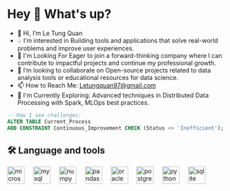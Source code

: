 <h1 align="left">Hey 👋 What's up?</h1>

- 👋 Hi, I’m Le Tung Quan
- 💡 I’m interested in Building tools and applications that solve real-world problems and improve user experiences.
- 🎯 I'm Looking For Eager to join a forward-thinking company where I can contribute to impactful projects and continue my professional growth.
- 💞️ I’m looking to collaborate on Open-source projects related to data analysis tools or educational resources for data science.
- 📫 How to Reach Me: Letungquan97@gmail.com
- 🌱 I'm Currently Exploring: Advanced techniques in Distributed Data Processing with Spark, MLOps best practices.

```sql
-- How I see challenges:
ALTER TABLE Current_Process
ADD CONSTRAINT Continuous_Improvement CHECK (Status <> 'Inefficient');
```

<h2 align="left">🛠 Language and tools</h2>

<div align="left">
  <img src="https://cdn.jsdelivr.net/gh/devicons/devicon/icons/microsoftsqlserver/microsoftsqlserver-plain.svg" height="40" alt="microsoftsqlserver logo"  />
  <img width="12" />
  <img src="https://cdn.jsdelivr.net/gh/devicons/devicon/icons/mysql/mysql-original.svg" height="40" alt="mysql logo"  />
  <img width="12" />
  <img src="https://cdn.jsdelivr.net/gh/devicons/devicon/icons/numpy/numpy-original.svg" height="40" alt="numpy logo"  />
  <img width="12" />
  <img src="https://cdn.jsdelivr.net/gh/devicons/devicon/icons/pandas/pandas-original.svg" height="40" alt="pandas logo"  />
  <img width="12" />
  <img src="https://cdn.jsdelivr.net/gh/devicons/devicon/icons/oracle/oracle-original.svg" height="40" alt="oracle logo"  />
  <img width="12" />
  <img src="https://cdn.jsdelivr.net/gh/devicons/devicon/icons/postgresql/postgresql-original.svg" height="40" alt="postgresql logo"  />
  <img width="12" />
  <img src="https://cdn.jsdelivr.net/gh/devicons/devicon/icons/python/python-original.svg" height="40" alt="python logo"  />
  <img width="12" />
  <img src="https://cdn.jsdelivr.net/gh/devicons/devicon/icons/sqlite/sqlite-original.svg" height="40" alt="sqlite logo"  />
</div>
